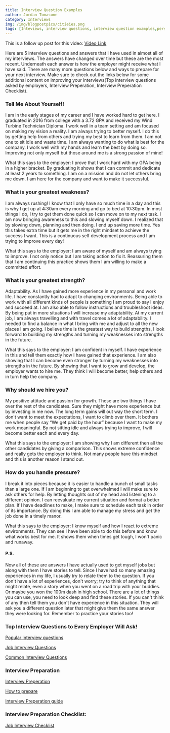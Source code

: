 ```yaml
---
title: Interview Question Examples
author: Jordan Tomasone
category: Interviews
img: /img/blogpostpics/citieies.png
tags: [Inteviews, interview questions, interview question examples,personal interview proccess, building a better self, self help, personal development, how to get a job, how to perfrom better at interviews, interview advice, interview training, canadian vlogger, canadaian, jordan tomasone, jordantomasone, interview questions youtube, interview question samples, interview advice, good interview advice,Interview skills,how to take an interview,how to improve interview skills,making the best out of an interview,powerful tips for interviews,game changing tips for interviews,how to ace an interview,what type of questions are asked at interviews,interview practice questions,how to practice interviews,what is a good interview,how to properly perform an interview,best practices for interviews]
---
```

This is a follow up post for this video: [Video Link](https://www.youtube.com/watch?v=22h9CpSQMOw)

Here are 5 interview questions and answers that I have used in almost all of my interviews. The answers have changed over time but these are the most recent. Underneath each answer is how the employer might receive what I have said. There are many more questions below and ways to prepare for your next interview. Make sure to check out the links below for some additional content on improving your interviews(Top interview questions asked by employers, Interview Preperation, Interview Preperation Checklist).

### Tell Me About Yourself!

I am in the early stages of my career and I have worked hard to get here. I graduated in 2016 from college with a 3.72 GPA and received my Wind Turbine Technician Diploma. I work well in a team setting and am focused on making my vision a reality. I am always trying to better myself. I do this by getting help from others and trying my best to learn from them. I am not one to sit idle and waste time. I am always wanting to do what is best for the company. I work well with my hands and learn the best by doing so. Improving not only myself but those around me is a strong passion of mine!

What this says to the employer: I prove that I work hard with my GPA being in a higher bracket. By  graduating it shows that I can commit and dedicate at least 2 years to something. I am on a mission and do not let others bring me down. I am here for the company and want to make it successful.

### What is your greatest weakness?

I am always rushing! I know that I only have so much time in a day and this is why I get up at 4:30am every morning and go to bed at 10:30pm. In most things I do, I try to get them done quick so I can move on to my next task. I am now bringing awareness to this and slowing myself down. I realized that by slowing down, planning and then doing. I end up saving more time. Yes this takes extra time but it gets me in the right mindset to achieve the success I want. This is a continuous self development process and I am trying to improve every day!

What this says to the employer: I am aware of myself and am always trying to improve. I not only notice but I am taking action to fix it. Reassuring them that I am continuing this practice shows them I am willing to make a committed effort.

### What is your greatest strength?

Adaptability. As I have gained more experience in my personal and work life. I have constantly had to adapt to changing environments. Being able to work with all different kinds of people is something I am proud to say I enjoy and succeed at. I am also able to follow instructions and troubleshoot ideas. By being put in more situations I will increase my adaptability. At my current job, I  am always travelling and with travel comes a lot of adaptability. I needed to find a balance in what I bring with me and adjust to all the new places I am going. I believe time is the greatest way to build strengths, I look forward to building my strengths and turning my weaknesses into strengths in the future.

What this says to the employer: I am confident in myself. I have experience in this and tell them exactly how I have gained that experience. I am also showing that I can become even stronger by turning my weaknesses into strengths in the future. By showing that I want to grow and develop, the employer wants to hire me. They think I will become better, help others and in turn help the company.

### Why should we hire you?

My positive attitude and passion for growth. These are two things I have over the rest of the candidates. Sure they might have more experience but by investing in me now. The long term gains will out way the short term. I don't want to meet the expectations, I want to climb over them. It bothers me when people say “We get paid by the hour” because I want to make my work meaningful. By not sitting idle and always trying to improve, I will become better each and every day.

What this says to the employer: I am showing why I am different then all the other candidates by giving a comparison. This shows extreme confidence and really gets the employer to think. Not many people have this mindset and this is another reason I stand out.

### How do you handle pressure?

I break it into pieces because it is easier to handle a bunch of small tasks than a large one. If I am beginning to get overwhelmed I will make sure to ask others for help. By letting thoughts out of my head and listening to a different opinion. I can reevaluate my current situation and format a better plan. If I have deadlines to make, I make sure to schedule each task in order of its importance. By doing this I am able to manage my stress and get the job done in a timely manor.

What this says to the employer: I know myself and how I react to extreme environments. They can see I have been able to do this before and know what works best for me. It shows them when times get tough, I won't panic and runaway.



#### P.S.

Now all of these are answers I have actually used to get myself jobs but along with them I have stories to tell. Since I have had so many amazing experiences in my life, I usually try to relate them to the question. If you don't have a lot of experiences, don't worry; try to think of anything that might relate, even a story when you went on a road trip with your buddies. Or maybe you won the 100m dash in high school. There are a lot of things you can use, you need to look deep and find these stories. If you can't think of any then tell them you don't have experience in this situation. They will ask you a different question later that might give them the same answer they were looking for. Remember to practice your stories too!



### Top Interview Questions to Every Employer Will Ask!

[Popular interview questions](http://www.businessnewsdaily.com/9443-popular-interview-questions.html)

[Job Interview Questions](http://www.businessnewsdaily.com/5796-job-interview-questions.html)

[Common Interview Questions](https://www.glassdoor.com/blog/common-interview-questions/)

### Interview Preparation

[Interview Preperation](https://www.thebalance.com/how-to-prepare-for-a-job-interview-2061361)

[How to prepare](https://www.theguardian.com/careers/careers-blog/job-interview-checklist-how-to-prepare)

[Interview Preperation guide](http://au.hudson.com/job-seekers/career-advice/interview-preparation-guide)

### Interview Preparation Checklist:

[Job Interview Checklist](https://www.livecareer.com/quintessential/job-interview-checklist)
